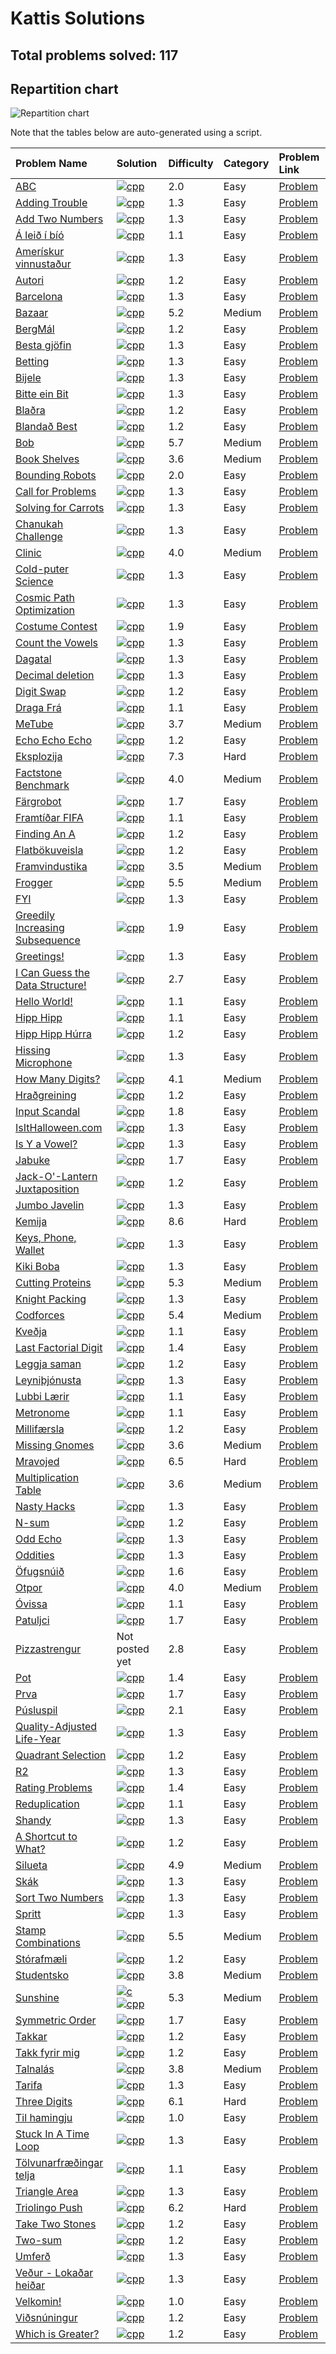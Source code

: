 # Kattis Solutions

## Total problems solved: 117

## Repartition chart
![Repartition chart](images/problem_difficulty_distribution.png)

Note that the tables below are auto-generated using a script.

|Problem Name|Solution|Difficulty|Category|Problem Link|
|:---|:---|:---|:---|:---|
|[ABC](https://open.kattis.com/problems/abc)|[![cpp](images/cpp.png)](src/abc.cpp)|2.0|Easy|[Problem](https://open.kattis.com/problems/abc)|
|[Adding Trouble](https://open.kattis.com/problems/addingtrouble)|[![cpp](images/cpp.png)](src/addingtrouble.cpp)|1.3|Easy|[Problem](https://open.kattis.com/problems/addingtrouble)|
|[Add Two Numbers](https://open.kattis.com/problems/addtwonumbers)|[![cpp](images/cpp.png)](src/addtwonumbers.cpp)|1.3|Easy|[Problem](https://open.kattis.com/problems/addtwonumbers)|
|[Á leið í bíó](https://open.kattis.com/problems/aleidibio)|[![cpp](images/cpp.png)](src/aleidibio.cpp)|1.1|Easy|[Problem](https://open.kattis.com/problems/aleidibio)|
|[Amerískur vinnustaður](https://open.kattis.com/problems/ameriskur)|[![cpp](images/cpp.png)](src/ameriskur.cpp)|1.3|Easy|[Problem](https://open.kattis.com/problems/ameriskur)|
|[Autori](https://open.kattis.com/problems/autori)|[![cpp](images/cpp.png)](src/autori.cpp)|1.2|Easy|[Problem](https://open.kattis.com/problems/autori)|
|[Barcelona](https://open.kattis.com/problems/barcelona)|[![cpp](images/cpp.png)](src/barcelona.cpp)|1.3|Easy|[Problem](https://open.kattis.com/problems/barcelona)|
|[Bazaar](https://open.kattis.com/problems/bazaar)|[![cpp](images/cpp.png)](src/bazaar.cpp)|5.2|Medium|[Problem](https://open.kattis.com/problems/bazaar)|
|[BergMál](https://open.kattis.com/problems/bergmal)|[![cpp](images/cpp.png)](src/bergmal.cpp)|1.2|Easy|[Problem](https://open.kattis.com/problems/bergmal)|
|[Besta gjöfin](https://open.kattis.com/problems/bestagjofin)|[![cpp](images/cpp.png)](src/bestagjofin.cpp)|1.3|Easy|[Problem](https://open.kattis.com/problems/bestagjofin)|
|[Betting](https://open.kattis.com/problems/betting)|[![cpp](images/cpp.png)](src/betting.cpp)|1.3|Easy|[Problem](https://open.kattis.com/problems/betting)|
|[Bijele](https://open.kattis.com/problems/bijele)|[![cpp](images/cpp.png)](src/bijele.cpp)|1.3|Easy|[Problem](https://open.kattis.com/problems/bijele)|
|[Bitte ein Bit](https://open.kattis.com/problems/bitteeinbit)|[![cpp](images/cpp.png)](src/bitteeinbit.cpp)|1.3|Easy|[Problem](https://open.kattis.com/problems/bitteeinbit)|
|[Blaðra](https://open.kattis.com/problems/bladra2)|[![cpp](images/cpp.png)](src/bladra2.cpp)|1.2|Easy|[Problem](https://open.kattis.com/problems/bladra2)|
|[Blandað Best](https://open.kattis.com/problems/blandadbest)|[![cpp](images/cpp.png)](src/blandadbest.cpp)|1.2|Easy|[Problem](https://open.kattis.com/problems/blandadbest)|
|[Bob](https://open.kattis.com/problems/bob)|[![cpp](images/cpp.png)](src/bob.cpp)|5.7|Medium|[Problem](https://open.kattis.com/problems/bob)|
|[Book Shelves](https://open.kattis.com/problems/bokhyllor)|[![cpp](images/cpp.png)](src/bokhyllor.cpp)|3.6|Medium|[Problem](https://open.kattis.com/problems/bokhyllor)|
|[Bounding Robots](https://open.kattis.com/problems/boundingrobots)|[![cpp](images/cpp.png)](src/boundingrobots.cpp)|2.0|Easy|[Problem](https://open.kattis.com/problems/boundingrobots)|
|[Call for Problems](https://open.kattis.com/problems/callforproblems)|[![cpp](images/cpp.png)](src/callforproblems.cpp)|1.3|Easy|[Problem](https://open.kattis.com/problems/callforproblems)|
|[Solving for Carrots](https://open.kattis.com/problems/carrots)|[![cpp](images/cpp.png)](src/carrots.cpp)|1.3|Easy|[Problem](https://open.kattis.com/problems/carrots)|
|[Chanukah Challenge](https://open.kattis.com/problems/chanukah)|[![cpp](images/cpp.png)](src/chanukah.cpp)|1.3|Easy|[Problem](https://open.kattis.com/problems/chanukah)|
|[Clinic](https://open.kattis.com/problems/clinic)|[![cpp](images/cpp.png)](src/clinic.cpp)|4.0|Medium|[Problem](https://open.kattis.com/problems/clinic)|
|[Cold-puter Science](https://open.kattis.com/problems/cold)|[![cpp](images/cpp.png)](src/cold.cpp)|1.3|Easy|[Problem](https://open.kattis.com/problems/cold)|
|[Cosmic Path Optimization](https://open.kattis.com/problems/cosmicpathoptimization)|[![cpp](images/cpp.png)](src/cosmicpathoptimization.cpp)|1.3|Easy|[Problem](https://open.kattis.com/problems/cosmicpathoptimization)|
|[Costume Contest](https://open.kattis.com/problems/costumecontest)|[![cpp](images/cpp.png)](src/costumecontest.cpp)|1.9|Easy|[Problem](https://open.kattis.com/problems/costumecontest)|
|[Count the Vowels](https://open.kattis.com/problems/countthevowels)|[![cpp](images/cpp.png)](src/countthevowels.cpp)|1.3|Easy|[Problem](https://open.kattis.com/problems/countthevowels)|
|[Dagatal](https://open.kattis.com/problems/dagatal)|[![cpp](images/cpp.png)](src/dagatal.cpp)|1.3|Easy|[Problem](https://open.kattis.com/problems/dagatal)|
|[Decimal deletion](https://open.kattis.com/problems/decimaldeletion)|[![cpp](images/cpp.png)](src/decimaldeletion.cpp)|1.3|Easy|[Problem](https://open.kattis.com/problems/decimaldeletion)|
|[Digit Swap](https://open.kattis.com/problems/digitswap)|[![cpp](images/cpp.png)](src/digitswap.cpp)|1.2|Easy|[Problem](https://open.kattis.com/problems/digitswap)|
|[Draga Frá](https://open.kattis.com/problems/dragafra)|[![cpp](images/cpp.png)](src/dragafra.cpp)|1.1|Easy|[Problem](https://open.kattis.com/problems/dragafra)|
|[MeTube](https://open.kattis.com/problems/dutub)|[![cpp](images/cpp.png)](src/dutub.cpp)|3.7|Medium|[Problem](https://open.kattis.com/problems/dutub)|
|[Echo Echo Echo](https://open.kattis.com/problems/echoechoecho)|[![cpp](images/cpp.png)](src/echoechoecho.cpp)|1.2|Easy|[Problem](https://open.kattis.com/problems/echoechoecho)|
|[Eksplozija](https://open.kattis.com/problems/eksplozija)|[![cpp](images/cpp.png)](src/eksplozija.cpp)|7.3|Hard|[Problem](https://open.kattis.com/problems/eksplozija)|
|[Factstone Benchmark](https://open.kattis.com/problems/factstone)|[![cpp](images/cpp.png)](src/factstone.cpp)|4.0|Medium|[Problem](https://open.kattis.com/problems/factstone)|
|[Färgrobot](https://open.kattis.com/problems/fargrobot)|[![cpp](images/cpp.png)](src/fargrobot.cpp)|1.7|Easy|[Problem](https://open.kattis.com/problems/fargrobot)|
|[Framtíðar FIFA](https://open.kattis.com/problems/fifa)|[![cpp](images/cpp.png)](src/fifa.cpp)|1.1|Easy|[Problem](https://open.kattis.com/problems/fifa)|
|[Finding An A](https://open.kattis.com/problems/findingana)|[![cpp](images/cpp.png)](src/findingana.cpp)|1.2|Easy|[Problem](https://open.kattis.com/problems/findingana)|
|[Flatbökuveisla](https://open.kattis.com/problems/flatbokuveisla)|[![cpp](images/cpp.png)](src/flatbokuveisla.cpp)|1.2|Easy|[Problem](https://open.kattis.com/problems/flatbokuveisla)|
|[Framvindustika](https://open.kattis.com/problems/framvindustika)|[![cpp](images/cpp.png)](src/framvindustika.cpp)|3.5|Medium|[Problem](https://open.kattis.com/problems/framvindustika)|
|[Frogger](https://open.kattis.com/problems/frogger)|[![cpp](images/cpp.png)](src/frogger.cpp)|5.5|Medium|[Problem](https://open.kattis.com/problems/frogger)|
|[FYI](https://open.kattis.com/problems/fyi)|[![cpp](images/cpp.png)](src/fyi.cpp)|1.3|Easy|[Problem](https://open.kattis.com/problems/fyi)|
|[Greedily Increasing Subsequence](https://open.kattis.com/problems/greedilyincreasing)|[![cpp](images/cpp.png)](src/greedilyincreasing.cpp)|1.9|Easy|[Problem](https://open.kattis.com/problems/greedilyincreasing)|
|[Greetings!](https://open.kattis.com/problems/greetings2)|[![cpp](images/cpp.png)](src/greetings2.cpp)|1.3|Easy|[Problem](https://open.kattis.com/problems/greetings2)|
|[I Can Guess the Data Structure!](https://open.kattis.com/problems/guessthedatastructure)|[![cpp](images/cpp.png)](src/guessthedatastructure.cpp)|2.7|Easy|[Problem](https://open.kattis.com/problems/guessthedatastructure)|
|[Hello World!](https://open.kattis.com/problems/hello)|[![cpp](images/cpp.png)](src/hello.cpp)|1.1|Easy|[Problem](https://open.kattis.com/problems/hello)|
|[Hipp Hipp](https://open.kattis.com/problems/hipphipp)|[![cpp](images/cpp.png)](src/hipphipp.cpp)|1.1|Easy|[Problem](https://open.kattis.com/problems/hipphipp)|
|[Hipp Hipp Húrra](https://open.kattis.com/problems/hipphipphurra)|[![cpp](images/cpp.png)](src/hipphipphurra.cpp)|1.2|Easy|[Problem](https://open.kattis.com/problems/hipphipphurra)|
|[Hissing Microphone](https://open.kattis.com/problems/hissingmicrophone)|[![cpp](images/cpp.png)](src/hissingmicrophone.cpp)|1.3|Easy|[Problem](https://open.kattis.com/problems/hissingmicrophone)|
|[How Many Digits?](https://open.kattis.com/problems/howmanydigits)|[![cpp](images/cpp.png)](src/howmanydigits.cpp)|4.1|Medium|[Problem](https://open.kattis.com/problems/howmanydigits)|
|[Hraðgreining](https://open.kattis.com/problems/hradgreining)|[![cpp](images/cpp.png)](src/hradgreining.cpp)|1.2|Easy|[Problem](https://open.kattis.com/problems/hradgreining)|
|[Input Scandal](https://open.kattis.com/problems/inputscandal)|[![cpp](images/cpp.png)](src/inputscandal.cpp)|1.8|Easy|[Problem](https://open.kattis.com/problems/inputscandal)|
|[IsItHalloween.com](https://open.kattis.com/problems/isithalloween)|[![cpp](images/cpp.png)](src/isithalloween.cpp)|1.3|Easy|[Problem](https://open.kattis.com/problems/isithalloween)|
|[Is Y a Vowel?](https://open.kattis.com/problems/isyavowel)|[![cpp](images/cpp.png)](src/isyavowel.cpp)|1.3|Easy|[Problem](https://open.kattis.com/problems/isyavowel)|
|[Jabuke](https://open.kattis.com/problems/jabuke)|[![cpp](images/cpp.png)](src/jabuke.cpp)|1.7|Easy|[Problem](https://open.kattis.com/problems/jabuke)|
|[Jack-O'-Lantern Juxtaposition](https://open.kattis.com/problems/jackolanternjuxtaposition)|[![cpp](images/cpp.png)](src/jackolanternjuxtaposition.cpp)|1.2|Easy|[Problem](https://open.kattis.com/problems/jackolanternjuxtaposition)|
|[Jumbo Javelin](https://open.kattis.com/problems/jumbojavelin)|[![cpp](images/cpp.png)](src/jumbojavelin.cpp)|1.3|Easy|[Problem](https://open.kattis.com/problems/jumbojavelin)|
|[Kemija](https://open.kattis.com/problems/kemija)|[![cpp](images/cpp.png)](src/kemija.cpp)|8.6|Hard|[Problem](https://open.kattis.com/problems/kemija)|
|[Keys, Phone, Wallet](https://open.kattis.com/problems/keysphonewallet)|[![cpp](images/cpp.png)](src/keysphonewallet.cpp)|1.3|Easy|[Problem](https://open.kattis.com/problems/keysphonewallet)|
|[Kiki Boba](https://open.kattis.com/problems/kikiboba)|[![cpp](images/cpp.png)](src/kikiboba.cpp)|1.3|Easy|[Problem](https://open.kattis.com/problems/kikiboba)|
|[Cutting Proteins](https://open.kattis.com/problems/klippaprotein)|[![cpp](images/cpp.png)](src/klippaprotein.cpp)|5.3|Medium|[Problem](https://open.kattis.com/problems/klippaprotein)|
|[Knight Packing](https://open.kattis.com/problems/knightpacking)|[![cpp](images/cpp.png)](src/knightpacking.cpp)|1.3|Easy|[Problem](https://open.kattis.com/problems/knightpacking)|
|[Codforces](https://open.kattis.com/problems/kodkraft)|[![cpp](images/cpp.png)](src/kodkraft.cpp)|5.4|Medium|[Problem](https://open.kattis.com/problems/kodkraft)|
|[Kveðja](https://open.kattis.com/problems/kvedja)|[![cpp](images/cpp.png)](src/kvedja.cpp)|1.1|Easy|[Problem](https://open.kattis.com/problems/kvedja)|
|[Last Factorial Digit](https://open.kattis.com/problems/lastfactorialdigit)|[![cpp](images/cpp.png)](src/lastfactorialdigit.cpp)|1.4|Easy|[Problem](https://open.kattis.com/problems/lastfactorialdigit)|
|[Leggja saman](https://open.kattis.com/problems/leggjasaman)|[![cpp](images/cpp.png)](src/leggjasaman.cpp)|1.2|Easy|[Problem](https://open.kattis.com/problems/leggjasaman)|
|[Leyniþjónusta](https://open.kattis.com/problems/leynithjonusta)|[![cpp](images/cpp.png)](src/leynithjonusta.cpp)|1.3|Easy|[Problem](https://open.kattis.com/problems/leynithjonusta)|
|[Lubbi Lærir](https://open.kattis.com/problems/lubbilaerir)|[![cpp](images/cpp.png)](src/lubbilaerir.cpp)|1.1|Easy|[Problem](https://open.kattis.com/problems/lubbilaerir)|
|[Metronome](https://open.kattis.com/problems/metronome)|[![cpp](images/cpp.png)](src/metronome.cpp)|1.1|Easy|[Problem](https://open.kattis.com/problems/metronome)|
|[Millifærsla](https://open.kattis.com/problems/millifaersla)|[![cpp](images/cpp.png)](src/millifaersla.cpp)|1.2|Easy|[Problem](https://open.kattis.com/problems/millifaersla)|
|[Missing Gnomes](https://open.kattis.com/problems/missinggnomes)|[![cpp](images/cpp.png)](src/missinggnomes.cpp)|3.6|Medium|[Problem](https://open.kattis.com/problems/missinggnomes)|
|[Mravojed](https://open.kattis.com/problems/mravojed)|[![cpp](images/cpp.png)](src/mravojed.cpp)|6.5|Hard|[Problem](https://open.kattis.com/problems/mravojed)|
|[Multiplication Table](https://open.kattis.com/problems/multtable)|[![cpp](images/cpp.png)](src/multtable.cpp)|3.6|Medium|[Problem](https://open.kattis.com/problems/multtable)|
|[Nasty Hacks](https://open.kattis.com/problems/nastyhacks)|[![cpp](images/cpp.png)](src/nastyhacks.cpp)|1.3|Easy|[Problem](https://open.kattis.com/problems/nastyhacks)|
|[N-sum](https://open.kattis.com/problems/nsum)|[![cpp](images/cpp.png)](src/nsum.cpp)|1.2|Easy|[Problem](https://open.kattis.com/problems/nsum)|
|[Odd Echo](https://open.kattis.com/problems/oddecho)|[![cpp](images/cpp.png)](src/oddecho.cpp)|1.3|Easy|[Problem](https://open.kattis.com/problems/oddecho)|
|[Oddities](https://open.kattis.com/problems/oddities)|[![cpp](images/cpp.png)](src/oddities.cpp)|1.3|Easy|[Problem](https://open.kattis.com/problems/oddities)|
|[Öfugsnúið](https://open.kattis.com/problems/ofugsnuid)|[![cpp](images/cpp.png)](src/ofugsnuid.cpp)|1.6|Easy|[Problem](https://open.kattis.com/problems/ofugsnuid)|
|[Otpor](https://open.kattis.com/problems/otpor)|[![cpp](images/cpp.png)](src/otpor.cpp)|4.0|Medium|[Problem](https://open.kattis.com/problems/otpor)|
|[Óvissa](https://open.kattis.com/problems/ovissa)|[![cpp](images/cpp.png)](src/ovissa.cpp)|1.1|Easy|[Problem](https://open.kattis.com/problems/ovissa)|
|[Patuljci](https://open.kattis.com/problems/patuljci)|[![cpp](images/cpp.png)](src/patuljci.cpp)|1.7|Easy|[Problem](https://open.kattis.com/problems/patuljci)|
|[Pizzastrengur](https://open.kattis.com/problems/pizzastrengur)|Not posted yet|2.8|Easy|[Problem](https://open.kattis.com/problems/pizzastrengur)|
|[Pot](https://open.kattis.com/problems/pot)|[![cpp](images/cpp.png)](src/pot.cpp)|1.4|Easy|[Problem](https://open.kattis.com/problems/pot)|
|[Prva](https://open.kattis.com/problems/prva)|[![cpp](images/cpp.png)](src/prva.cpp)|1.7|Easy|[Problem](https://open.kattis.com/problems/prva)|
|[Púsluspil](https://open.kattis.com/problems/pusluspil)|[![cpp](images/cpp.png)](src/pusluspil.cpp)|2.1|Easy|[Problem](https://open.kattis.com/problems/pusluspil)|
|[Quality-Adjusted Life-Year](https://open.kattis.com/problems/qaly)|[![cpp](images/cpp.png)](src/qaly.cpp)|1.3|Easy|[Problem](https://open.kattis.com/problems/qaly)|
|[Quadrant Selection](https://open.kattis.com/problems/quadrant)|[![cpp](images/cpp.png)](src/quadrant.cpp)|1.2|Easy|[Problem](https://open.kattis.com/problems/quadrant)|
|[R2](https://open.kattis.com/problems/r2)|[![cpp](images/cpp.png)](src/r2.cpp)|1.3|Easy|[Problem](https://open.kattis.com/problems/r2)|
|[Rating Problems](https://open.kattis.com/problems/ratingproblems)|[![cpp](images/cpp.png)](src/ratingproblems.cpp)|1.4|Easy|[Problem](https://open.kattis.com/problems/ratingproblems)|
|[Reduplication](https://open.kattis.com/problems/reduplikation)|[![cpp](images/cpp.png)](src/reduplikation.cpp)|1.1|Easy|[Problem](https://open.kattis.com/problems/reduplikation)|
|[Shandy](https://open.kattis.com/problems/shandy)|[![cpp](images/cpp.png)](src/shandy.cpp)|1.3|Easy|[Problem](https://open.kattis.com/problems/shandy)|
|[A Shortcut to What?](https://open.kattis.com/problems/shortcuttowhat)|[![cpp](images/cpp.png)](src/shortcuttowhat.cpp)|1.2|Easy|[Problem](https://open.kattis.com/problems/shortcuttowhat)|
|[Silueta](https://open.kattis.com/problems/silueta)|[![cpp](images/cpp.png)](src/silueta.cpp)|4.9|Medium|[Problem](https://open.kattis.com/problems/silueta)|
|[Skák](https://open.kattis.com/problems/skak)|[![cpp](images/cpp.png)](src/skak.cpp)|1.3|Easy|[Problem](https://open.kattis.com/problems/skak)|
|[Sort Two Numbers](https://open.kattis.com/problems/sorttwonumbers)|[![cpp](images/cpp.png)](src/sorttwonumbers.cpp)|1.3|Easy|[Problem](https://open.kattis.com/problems/sorttwonumbers)|
|[Spritt](https://open.kattis.com/problems/spritt)|[![cpp](images/cpp.png)](src/spritt.cpp)|1.3|Easy|[Problem](https://open.kattis.com/problems/spritt)|
|[Stamp Combinations](https://open.kattis.com/problems/stampcombinations)|[![cpp](images/cpp.png)](src/stampcombinations.cpp)|5.5|Medium|[Problem](https://open.kattis.com/problems/stampcombinations)|
|[Stórafmæli](https://open.kattis.com/problems/storafmaeli)|[![cpp](images/cpp.png)](src/storafmaeli.cpp)|1.2|Easy|[Problem](https://open.kattis.com/problems/storafmaeli)|
|[Studentsko](https://open.kattis.com/problems/studentsko)|[![cpp](images/cpp.png)](src/studentsko.cpp)|3.8|Medium|[Problem](https://open.kattis.com/problems/studentsko)|
|[Sunshine](https://open.kattis.com/problems/sunshine)|[![c](images/c.png)](src/sunshine.c) [![cpp](images/cpp.png)](src/sunshine.cpp)|5.3|Medium|[Problem](https://open.kattis.com/problems/sunshine)|
|[Symmetric Order](https://open.kattis.com/problems/symmetricorder)|[![cpp](images/cpp.png)](src/symmetricorder.cpp)|1.7|Easy|[Problem](https://open.kattis.com/problems/symmetricorder)|
|[Takkar](https://open.kattis.com/problems/takkar)|[![cpp](images/cpp.png)](src/takkar.cpp)|1.2|Easy|[Problem](https://open.kattis.com/problems/takkar)|
|[Takk fyrir mig](https://open.kattis.com/problems/takkfyrirmig)|[![cpp](images/cpp.png)](src/takkfyrirmig.cpp)|1.2|Easy|[Problem](https://open.kattis.com/problems/takkfyrirmig)|
|[Talnalás](https://open.kattis.com/problems/talnalas)|[![cpp](images/cpp.png)](src/talnalas.cpp)|3.8|Medium|[Problem](https://open.kattis.com/problems/talnalas)|
|[Tarifa](https://open.kattis.com/problems/tarifa)|[![cpp](images/cpp.png)](src/tarifa.cpp)|1.3|Easy|[Problem](https://open.kattis.com/problems/tarifa)|
|[Three Digits](https://open.kattis.com/problems/threedigits)|[![cpp](images/cpp.png)](src/threedigits.cpp)|6.1|Hard|[Problem](https://open.kattis.com/problems/threedigits)|
|[Til hamingju](https://open.kattis.com/problems/tilhamingju)|[![cpp](images/cpp.png)](src/tilhamingju.cpp)|1.0|Easy|[Problem](https://open.kattis.com/problems/tilhamingju)|
|[Stuck In A Time Loop](https://open.kattis.com/problems/timeloop)|[![cpp](images/cpp.png)](src/timeloop.cpp)|1.3|Easy|[Problem](https://open.kattis.com/problems/timeloop)|
|[Tölvunarfræðingar telja](https://open.kattis.com/problems/tolvunarfraedingartelja)|[![cpp](images/cpp.png)](src/tolvunarfraedingartelja.cpp)|1.1|Easy|[Problem](https://open.kattis.com/problems/tolvunarfraedingartelja)|
|[Triangle Area](https://open.kattis.com/problems/triarea)|[![cpp](images/cpp.png)](src/triarea.cpp)|1.3|Easy|[Problem](https://open.kattis.com/problems/triarea)|
|[Triolingo Push](https://open.kattis.com/problems/triolingopush)|[![cpp](images/cpp.png)](src/triolingopush.cpp)|6.2|Hard|[Problem](https://open.kattis.com/problems/triolingopush)|
|[Take Two Stones](https://open.kattis.com/problems/twostones)|[![cpp](images/cpp.png)](src/twostones.cpp)|1.2|Easy|[Problem](https://open.kattis.com/problems/twostones)|
|[Two-sum](https://open.kattis.com/problems/twosum)|[![cpp](images/cpp.png)](src/twosum.cpp)|1.2|Easy|[Problem](https://open.kattis.com/problems/twosum)|
|[Umferð](https://open.kattis.com/problems/umferd)|[![cpp](images/cpp.png)](src/umferd.cpp)|1.3|Easy|[Problem](https://open.kattis.com/problems/umferd)|
|[Veður - Lokaðar heiðar](https://open.kattis.com/problems/vedurheidar)|[![cpp](images/cpp.png)](src/vedurheidar.cpp)|1.3|Easy|[Problem](https://open.kattis.com/problems/vedurheidar)|
|[Velkomin!](https://open.kattis.com/problems/velkomin)|[![cpp](images/cpp.png)](src/velkomin.cpp)|1.0|Easy|[Problem](https://open.kattis.com/problems/velkomin)|
|[Viðsnúningur](https://open.kattis.com/problems/vidsnuningur)|[![cpp](images/cpp.png)](src/vidsnuningur.cpp)|1.2|Easy|[Problem](https://open.kattis.com/problems/vidsnuningur)|
|[Which is Greater?](https://open.kattis.com/problems/whichisgreater)|[![cpp](images/cpp.png)](src/whichisgreater.cpp)|1.2|Easy|[Problem](https://open.kattis.com/problems/whichisgreater)|

